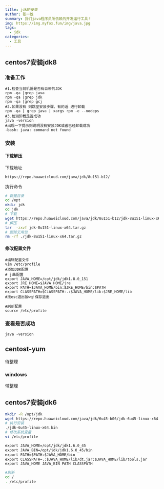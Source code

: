 ```yaml
---
title: jdk的安装
author: 张一雄
summary: 我们java程序员所依赖的开发运行工具！
img: https://img.myfox.fun/img/java.jpg
tags:
  - jdk
categories:
  - 工具
---
```


## centos7安装jdk8

### 准备工作

```shell
#1.检查当前机器是否有自带的JDK
rpm -qa |grep java
rpm -qa |grep jdk
rpm -qa |grep gcj
#2.如果没有 则跳至安装步骤，有的话 进行卸载
rpm -qa | grep java | xargs rpm -e --nodeps
#3.检测卸载是否成功
java -version
#出现一下提示则说明没有安装JDK或者已经卸载成功
-bash: java: command not found
```

### 安装

#### 下载解压

下载地址

```http
https://repo.huaweicloud.com/java/jdk/8u151-b12/
```

执行命令

```sh
# 新建目录
cd /opt 
mkdir jdk
cd jdk
# 下载
wget https://repo.huaweicloud.com/java/jdk/8u151-b12/jdk-8u151-linux-x64.tar.gz
# 解压
tar  -zxvf jdk-8u151-linux-x64.tar.gz
# 删除无用包
rm -rf ./jdk-8u151-linux-x64.tar.gz 
```

#### 修改配置文件

```shell
#编辑配置文件
vim /etc/profile
#添加JDK配置
# jdk配置
export JAVA_HOME=/opt/jdk/jdk1.8.0_151
export JRE_HOME=$JAVA_HOME/jre
export PATH=$JAVA_HOME/bin:$JRE_HOME/bin:$PATH
export CLASSPATH=$CLASSPATH:.:$JAVA_HOME/lib:$JRE_HOME/lib
#按esc退出按wq!保存退出

#刷新配置
source /etc/profile
```

### 查看是否成功

```shell
java -version
```

## centost-yum

待整理

### windows

带整理

## centos7安装jdk6

```sh
mkdir -R /opt/jdk
wget https://repo.huaweicloud.com/java/jdk/6u45-b06/jdk-6u45-linux-x64.bin
# 执行安装
./jdk-6u45-linux-x64.bin
# 修改系统变量
vi /etc/profile
```

```txt
export JAVA_HOME=/opt/jdk/jdk1.6.0_45
export JAVA_BIN=/opt/jdk/jdk1.6.0_45/bin
export PATH=$PATH:$JAVA_HOME/bin 
export CLASSPATH=.:$JAVA_HOME/lib/dt.jar:$JAVA_HOME/lib/tools.jar
export JAVA_HOME JAVA_BIN PATH CLASSPATH
```

```sh
#刷新
cd /
. /etc/profile
```

